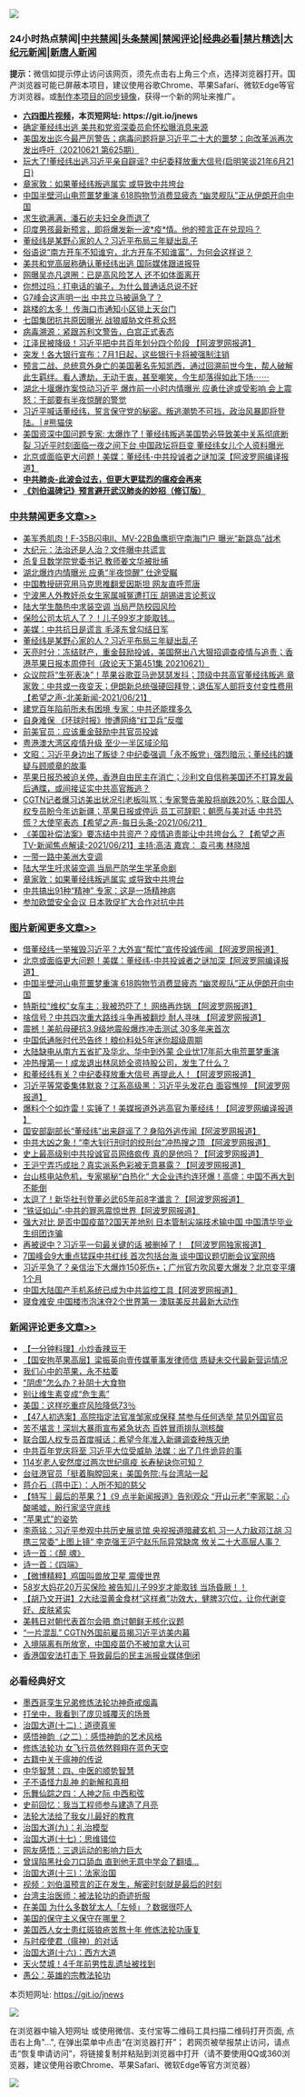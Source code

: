 ![](https://raw.githubusercontent.com/fqnews/bnews/master/64photo/fqnews-qr.jpg)

<div id="tt">
<h3>24小时热点禁闻|<a href="#%E4%B8%AD%E5%85%B1%E7%A6%81%E9%97%BB%E6%9B%B4%E5%A4%9A%E6%96%87%E7%AB%A0">中共禁闻</a>|<a href="#%E5%9B%BE%E7%89%87%E6%96%B0%E9%97%BB%E6%9B%B4%E5%A4%9A%E6%96%87%E7%AB%A0">头条禁闻</a>|<a href="#%E6%96%B0%E9%97%BB%E8%AF%84%E8%AE%BA%E6%9B%B4%E5%A4%9A%E6%96%87%E7%AB%A0">禁闻评论|<a href="#%E5%BF%85%E7%9C%8B%E7%BB%8F%E5%85%B8%E5%A5%BD%E6%96%87">经典必看|<a href="/video.md#%E7%A6%81%E7%89%87%E7%B2%BE%E9%80%89">禁片精选</a>|<a href="https://github.com/fqnews/djy/blob/master/gb/nf1351518.md#1">大纪元新闻</a>|<a href="https://github.com/fqnews/ntdtv/blob/master/gb/prog204.md#1">新唐人新闻</a></h3>
<div><b>提示：</b>微信如提示停止访问该网页，须先点击右上角三个点，选择浏览器打开。国产浏览器可能已屏蔽本项目，建议使用谷歌Chrome、苹果Safari、微软Edge等官方浏览器。或<a href="https://github.com/fqnews/bnews/blob/master/%E5%88%B6%E4%BD%9Cgit%E7%A6%81%E9%97%BB%E9%95%9C%E5%83%8F.md">制作本项目的同步镜像</a>，获得一个新的网址来推广。</div>
<ul>
<li><b><a href="http://d1.bdrive.tk/64.mp4" target="_blank">六四图片视频</a>，本页短网址: https://git.io/jnews</b></li>
<li><a href="/cbnews/20210621/1571373.md">确定董经纬出逃 美共和党资深委员俞怀松曝消息来源</a></li>
<li><a href="/bannedvideo/20210621/1571257.md">美国发出迄今最严厉警告；病毒问题将是习近平二十大的噩梦；向改革派再次发出呼吁（20210621 第625期）</a></li>
<li><a href="/bannedvideo/20210621/1571355.md">玩大了!董经纬出逃习近平亲自辟谣? 中纪委释放重大信号(启明笑谈21年6月21日)</a></li>
<li><a href="/cbnews/20210622/1571606.md">章家敦：如果董经纬叛逃属实 或导致中共垮台</a></li>
<li><a href="/topimagenews/20210621/1571349.md">中国半壁河山电荒噩梦重演 618购物节消费显疲态 “幽灵舰队”正从伊朗开向中国</a></li>
<li><a href="/cnnews/20210622/1571589.md">求生欲满满，潘石屹夫妇全身而退了</a></li>
<li><a href="/comments/20210621/1571364.md">印度男孩最新预言，即将爆发新一波*疫*情。他的预言正在兑现吗？</a></li>
<li><a href="/cbnews/20210622/1571830.md">董经纬是某野心家的人？习近平布局三年疑出乱子</a></li>
<li><a href="/funmedia/20210622/1571647.md">俗语说“南方开车不知谁穷，北方开车不知谁富”，为何会这样说？</a></li>
<li><a href="/cbnews/20210622/1571603.md">美共和党高层称确认董经纬出逃 国际媒体跟进报导</a></li>
<li><a href="/yule/20210622/1571693.md">网曝吴亦凡退圈：已是高风险艺人 还不如体面离开</a></li>
<li><a href="/lifebaike/20210621/1571322.md">你想过吗：打电话的骗子，为什么普通话总说不好</a></li>
<li><a href="/cnnews/20210622/1571590.md">G7峰会这声明一出 中共立马被逼急了？</a></li>
<li><a href="/cbnews/20210622/1571600.md">跳楼的太多！ 传海口市通知小区锁上天台门</a></li>
<li><a href="/cbnews/20210621/1571374.md">七国集团抗共原因曝光 战狼威胁文件惹众怒</a></li>
<li><a href="/cnnews/20210622/1571634.md">病毒溯源：紧跟苏利文警告，白宫正式表态</a></li>
<li><a href="/cnnews/20210622/1571812.md">江泽民被降级！习近平把中共百年划分四个阶段 【阿波罗网报道】</a></li>
<li><a href="/lifebaike/20210622/1571809.md">突发！各大银行宣布：7月1日起，这些银行卡将被强制注销</a></li>
<li><a href="/comments/20210621/1571304.md">预言二战、总统意外身亡的美国著名先知凯西，通过回溯前世今生，帮人破解此生羁绊。看人遭劫，无动于衷，甚至嘲笑，今生却落得如此下场⋯⋯</a></li>
<li><a href="/comments/20210622/1571528.md">湖北十堰爆炸案惊动习近平 爆炸前一小时内情曝光 应勇仕途或受影响 会上震怒：干部要有半夜惊醒的警觉</a></li>
<li><a href="/comments/20210622/1571487.md">习近平喊话董经纬，誓言保守党的秘密。叛逃潮势不可挡，政治风暴即将登陆。│#熊猫侠</a></li>
<li><a href="/bannedvideo/20210622/1571580.md">美国资深中国问题专家: 太爆炸了 ! 董经纬叛逃美国势必导致美中关系彻底断裂 习近平时刻面临一夜之间下台 中国政坛将巨变 董经纬女儿个人资料曝光</a></li>
<li><a href="/topimagenews/20210622/1571863.md">北京或面临更大问题！美媒：董经纬-中共投诚者之谜加深【阿波罗网编译报道】</a></li>
<li><b><a href="/comments/20200211/1275071.md" target="_blank">中共肺炎-此波会过去，但更大更猛烈的瘟疫会再来</a></b></li>
<li><b><a href="/comments/20200207/1272816.md" target="_blank">《刘伯温碑记》预言避开武汉肺炎的妙招（修订版）</a></b></li>
</ul>
</div>

<div class="catlist">
<h3><a href="/cbnews/" target="_blank">中共禁闻</a><span><a href="/cbnews/" target="_blank" rel="nofollow">更多文章>></a></span></h3>
<ul>
<li><a href="/cbnews/20210622/1571980.md" target="_blank">美军秀肌肉！F-35B闪电Ⅱ、MV-22B鱼鹰扼守南海门户 曝光“新跳岛”战术</a></li>
<li><a href="/cbnews/20210622/1571910.md" target="_blank">大纪元：法治还是人治？文件曝中共谎言</a></li>
<li><a href="/cbnews/20210622/1571909.md" target="_blank">杀复旦数学院党委书记 教师姜文华被批捕</a></li>
<li><a href="/cbnews/20210622/1571884.md" target="_blank">湖北爆炸内情曝光 应勇“半夜惊醒” 仕途受瞩</a></li>
<li><a href="/cbnews/20210622/1571874.md" target="_blank">中国教授研究用马克思推翻爱因斯坦 网友直呼荒唐</a></li>
<li><a href="/cbnews/20210622/1571872.md" target="_blank">宁波黑人外教奸杀女生家属喊冤遭打压 胡锡进言论惹议</a></li>
<li><a href="/cbnews/20210622/1571860.md" target="_blank">陆大学生酷热中求装空调 当局严防校园风险</a></li>
<li><a href="/cbnews/20210622/1571855.md" target="_blank">保险公司太坑人了？！儿子99岁才能取钱…</a></li>
<li><a href="/cbnews/20210622/1571831.md" target="_blank">美媒：中共抗日是谎言 毛泽东曾勾结日军</a></li>
<li><a href="/cbnews/20210622/1571830.md" target="_blank">董经纬是某野心家的人？习近平布局三年疑出乱子</a></li>
<li><a href="/cbnews/20210622/1571829.md" target="_blank">天亮时分：冻结财产，重金鼓励投诚，美国祭出八大狠招调查疫情与追责；香港苹果日报本周停刊（政论天下第451集 20210621）</a></li>
<li><a href="/comments/20210622/1571820.md" target="_blank">众议院将“生死表决”！苹果谷歌亚马逊瑟瑟发抖；顶级中共高官董经纬叛逃  章家敦：中共或一夜变天；伊朗新总统强硬回拜登；退伍军人部将支付变性费用【希望之声-北美新闻-2021/06/21】</a></li>
<li><a href="/cbnews/20210622/1571799.md" target="_blank">建党百年陷前所未有困境 专家：中共还能撑多久</a></li>
<li><a href="/cbnews/20210622/1571761.md" target="_blank">自身难保 《环球时报》惨遭网络“红卫兵”反噬</a></li>
<li><a href="/cbnews/20210622/1571720.md" target="_blank">前美官员：应该重金鼓励中共官员投诚</a></li>
<li><a href="/cbnews/20210622/1571719.md" target="_blank">粤港澳大湾区疫情升级 至少一半区域沦陷</a></li>
<li><a href="/cbnews/20210622/1571717.md" target="_blank">文昭：习近平身边出了叛徒？中纪委强调「永不叛党」强烈暗示；董经纬的嫌疑与顾顺章的故事</a></li>
<li><a href="/comments/20210622/1571714.md" target="_blank">苹果日报恐被迫关停，香港自由民主在消亡；沙利文自信称美国还不打算发最后通牒，或间接证实中共高官叛逃？</a></li>
<li><a href="/comments/20210622/1571686.md" target="_blank">CGTN记者爆习访美出状况引老板叫骂；专家警告美股将崩跌20%；联合国人权专员盼今年访新疆；苹果日报或停运 员工可辞职；朝愿与美对话 中共恐慌？大使罕表态【希望之声-每日头条-2021/06/21】</a></li>
<li><a href="/comments/20210622/1571685.md" target="_blank">《美国补偿法案》要冻结中共资产？疫情追责能让中共垮台么？【希望之声TV-新闻焦点解读-2021/06/21】主持:高洁  嘉宾： 袁弓夷  林晓旭</a></li>
<li><a href="/cbnews/20210622/1571678.md" target="_blank">一带一路中美洲大变调</a></li>
<li><a href="/cbnews/20210622/1571658.md" target="_blank">陆大学生吁求装空调 当局严防学生学革命剧</a></li>
<li><a href="/cbnews/20210622/1571606.md" target="_blank">章家敦：如果董经纬叛逃属实 或导致中共垮台</a></li>
<li><a href="/cbnews/20210622/1571605.md" target="_blank">中共搞出91种“精神” 专家：这是一场精神病</a></li>
<li><a href="/cbnews/20210622/1571604.md" target="_blank">参加欧盟安全会议 日本敦促扩大合作对抗中共</a></li>

</ul>
</div>
<div class="catlist">
<h3><a href="/topimagenews/" target="_blank">图片新闻</a><span><a href="/topimagenews/" target="_blank" rel="nofollow">更多文章>></a></span></h3>
<ul>
<li><a href="/topimagenews/20210622/1571979.md" target="_blank">借董经纬一举摧毁习近平？大外宣“帮忙”宣传投诚传闻 【阿波罗网报道】</a></li>
<li><a href="/topimagenews/20210622/1571863.md" target="_blank">北京或面临更大问题！美媒：董经纬-中共投诚者之谜加深【阿波罗网编译报道】</a></li>
<li><a href="/topimagenews/20210621/1571349.md" target="_blank">中国半壁河山电荒噩梦重演 618购物节消费显疲态 “幽灵舰队”正从伊朗开向中国</a></li>
<li><a href="/topimagenews/20210621/1571238.md" target="_blank">特斯拉“维权”女车主：我被恐吓了！ 网络再炸锅 【阿波罗网报道】</a></li>
<li><a href="/topimagenews/20210621/1571162.md" target="_blank">啥信号？中共四次重大路线斗争再被翻炒 耐人寻味 【阿波罗网报道】</a></li>
<li><a href="/topimagenews/20210621/1571069.md" target="_blank">震撼！美航母硬抗3.9级地震般爆炸冲击测试 30多年来首次</a></li>
<li><a href="/topimagenews/20210621/1570856.md" target="_blank">中国低通胀时代恐告终！粮价料处5年迷你超级周期</a></li>
<li><a href="/topimagenews/20210620/1570841.md" target="_blank">大陆缺电从南方五省扩及华北、华中到外蒙 企业忧17年前大电荒噩梦重演</a></li>
<li><a href="/topimagenews/20210620/1570595.md" target="_blank">冲热搜第一！成龙退出林凤娇全资持股公司，发生了什么？</a></li>
<li><a href="/topimagenews/20210620/1570532.md" target="_blank">和董经纬有关？中纪委释放重大信号 再提此人！【阿波罗网报道】</a></li>
<li><a href="/topimagenews/20210619/1570003.md" target="_blank">习近平等常委集体默哀？江系高级黑：习近平头发花白 面容憔悴 【阿波罗网报道】</a></li>
<li><a href="/topimagenews/20210619/1569734.md" target="_blank">爆料个个如炸雷！实锤了！美媒报道外逃高官为董经纬！【阿波罗网编译报道 】</a></li>
<li><a href="/topimagenews/20210618/1569604.md" target="_blank">国安部副部长“董经纬”出来辟谣了？身陷外逃传闻【阿波罗网报道】</a></li>
<li><a href="/topimagenews/20210618/1569201.md" target="_blank">中共大凶之象！“李大钊行刑时的绞刑台”冲热搜之顶 【阿波罗网报道】</a></li>
<li><a href="/topimagenews/20210617/1568586.md" target="_blank">史上最高级别中共投诚官员网络疯传 真的是他吗？【阿波罗网报道】</a></li>
<li><a href="/topimagenews/20210617/1568585.md" target="_blank">王沪宁弄巧成拙？真实派系色彩被无意暴露？【阿波罗网报道】</a></li>
<li><a href="/topimagenews/20210616/1567991.md" target="_blank">台山核电站危机，专家揭秘“白热化” 大企业违约连环爆！高盛：中国不再大到不能倒</a></li>
<li><a href="/topimagenews/20210616/1567809.md" target="_blank">太逗了！新华社刊登董必武65年前8字谶言？【阿波罗网报道】</a></li>
<li><a href="/topimagenews/20210616/1567674.md" target="_blank">“铁证如山”-中共的罪恶震惊世界【阿波罗网报道】</a></li>
<li><a href="/topimagenews/20210615/1567286.md" target="_blank">强大对比 是否中国疫苗?2国天差地别 日本管制尖端技术输中国 中国清华毕业生组团诈骗</a></li>
<li><a href="/topimagenews/20210615/1567099.md" target="_blank">再被说中？习近平一句最关键的话 被删掉了！ 【阿波罗网独家报道】</a></li>
<li><a href="/topimagenews/20210614/1566582.md" target="_blank">7国峰会9大重点猛踩中共红线 首次包括台海 谈中国议题切断会议室网络</a></li>
<li><a href="/topimagenews/20210614/1566288.md" target="_blank">习近平急了？亲信治下大爆炸150死伤+；广州官方吹风要大爆发？北京变平壤1个月</a></li>
<li><a href="/topimagenews/20210614/1566204.md" target="_blank">中国大陆国产手机系统已成为中共监控工具【阿波罗网报道】</a></li>
<li><a href="/topimagenews/20210614/1566191.md" target="_blank">寝食难安 中国楼市泡沫夺2个世界第一 澳联美反共最新大动作</a></li>

</ul>
</div>
<div class="catlist">
<h3><a href="/comments/" target="_blank">新闻评论</a><span><a href="/comments/" target="_blank" rel="nofollow">更多文章>></a></span></h3>
<ul>
<li><a href="/comments/20210622/1571973.md" target="_blank">【一分钟料理】小炒香辣豆干</a></li>
<li><a href="/comments/20210622/1571969.md" target="_blank">【国安拘苹果高层】梁振英向壹传媒董事发律师信 质疑未交代最新营运情况</a></li>
<li><a href="/comments/20210622/1571968.md" target="_blank">我们心中的苹果，永不枯萎</a></li>
<li><a href="/comments/20210622/1571939.md" target="_blank">&quot;阴虚&quot;怎么办？补阴十大食物</a></li>
<li><a href="/comments/20210622/1571938.md" target="_blank">别让维生素变成“危生素”</a></li>
<li><a href="/comments/20210622/1571937.md" target="_blank">美国：这样吃重症风险降低73％</a></li>
<li><a href="/comments/20210622/1571904.md" target="_blank">【47人初选案】高院指定法官准邹家成保释 禁参与任何选举 禁见外国官员</a></li>
<li><a href="/comments/20210622/1571903.md" target="_blank">苦不堪言！深圳大暴雨宣布紧急状态 百姓冒雨排队测核酸</a></li>
<li><a href="/comments/20210622/1571889.md" target="_blank">联合国人权专员首度喊话：希望今年准入新疆调查种族灭绝</a></li>
<li><a href="/comments/20210622/1571887.md" target="_blank">中共百年党庆将至 习近平大位受威胁 法媒：出了几件诡异的事</a></li>
<li><a href="/comments/20210622/1571882.md" target="_blank">114岁老人安然度过两次世纪瘟疫 长寿秘诀你可知？</a></li>
<li><a href="/comments/20210622/1571870.md" target="_blank">台驻港官员「挺着胸膛回来」美国务院:与台湾站一起</a></li>
<li><a href="/comments/20210622/1571869.md" target="_blank">蒋介石（蒋中正）：人所不知的慈父</a></li>
<li><a href="/comments/20210622/1571865.md" target="_blank">【特写｜最后的苹果？】《9 点半新闻报道》告别观众 “开山元老”李家聪：心酸唏嘘，盼行家坚守底线</a></li>
<li><a href="/comments/20210622/1571864.md" target="_blank">“苹果式”的姿势</a></li>
<li><a href="/comments/20210622/1571861.md" target="_blank">李燕铭：习近平参观中共历史展览馆 央视报道暗藏玄机 习一人力敌邓江胡 习携三常委“上图上镜” 李克强王沪宁赵乐际异常缺席 攸关二十大高层人事？</a></li>
<li><a href="/comments/20210622/1571838.md" target="_blank">诗一首：《醉 魂》</a></li>
<li><a href="/comments/20210622/1571837.md" target="_blank">诗一首：《四端》</a></li>
<li><a href="/comments/20210622/1571836.md" target="_blank">【微博精粹】鸡国叫兽放卫星 震傻世界</a></li>
<li><a href="/comments/20210622/1571835.md" target="_blank">58岁大妈花20万买保险 被告知儿子99岁才能取钱 当场昏厥！！</a></li>
<li><a href="/comments/20210622/1571834.md" target="_blank">【胡乃文开讲】2大祛湿黄金食材“这样煮”功效大，健脾3穴位，让你代谢变好、皮肤紧实</a></li>
<li><a href="/comments/20210622/1571825.md" target="_blank">美韩日对朝代表首尔会晤 商讨朝鲜无核化议题</a></li>
<li><a href="/comments/20210622/1571824.md" target="_blank">“一片混乱” CGTN外国前雇员揭习近平访美内幕</a></li>
<li><a href="/comments/20210622/1571823.md" target="_blank">入境隔离有所放宽，中国疫苗仍不被加拿大认可</a></li>
<li><a href="/comments/20210622/1571822.md" target="_blank">香港国安法打击下 导致最后的民主派报业媒体倒闭</a></li>

</ul>
</div>

<div class="catlist">
<h3>必看经典好文</h3>
<ul>
<li><a href="/topimagenews/20210214/1487270.md" target="_blank">墨西哥孪生兄弟修炼法轮功神奇戒烟毒</a></li>
<li><a href="/comments/20201015/1414242.md" target="_blank">打坐中，我看到了庞贝城覆灭的场景</a></li>
<li><a href="/cbnews/20180318/916241.md" target="_blank">治国大道(十二)：道德真鉴</a></li>
<li><a href="/comments/20210612/1565472.md" target="_blank">感悟神韵（之二）：感悟神韵的艺术风格</a></li>
<li><a href="/cnnews/20210512/1544604.md" target="_blank">修炼法轮功 女飞行员依然翱翔在蓝色天空</a></li>
<li><a href="/ccpdope/20200531/1337409.md" target="_blank">古籍中关于瘟神的传说</a></li>
<li><a href="/comments/20200605/783247.md" target="_blank">中华智慧：四、中医的顺势智慧</a></li>
<li><a href="/comments/20190427/1119935.md" target="_blank">子不语怪力乱神 的新解和真相</a></li>
<li><a href="/tculture/20190101/791144.md" target="_blank">乐舞仙踪之四：人神之际 中西和弦</a></li>
<li><a href="/aomi/history/20141104/323033.md" target="_blank">史前回忆：我当工程师参与建造了月亮</a></li>
<li><a href="/cbnews/20200516/1329218.md" target="_blank">法轮大法给了我女儿最好的教育</a></li>
<li><a href="/cbnews/20180315/914943.md" target="_blank">治国大道(九)：礼治模型</a></li>
<li><a href="/comments/20201110/1428674.md" target="_blank">治国大道(十七)：思维错位</a></li>
<li><a href="/cbnews/20200126/1265515.md" target="_blank">网友感悟：三退运动的影响力巨大</a></li>
<li><a href="/topimagenews/20200928/1404412.md" target="_blank">曾误陷黑社会刀口舔血 直到他无意中学会了翻墙&#8230;</a></li>
<li><a href="/cbnews/20180319/916654.md" target="_blank">治国大道(十三)：法家治国</a></li>
<li><a href="/comments/20200628/1351782.md" target="_blank">视频：刘伯温预言的正在发生，解密时刻就是最后的时刻</a></li>
<li><a href="/comments/20200801/1373219.md" target="_blank">台湾主治医师：被法轮功的奇迹折服</a></li>
<li><a href="/comments/20200427/1319933.md" target="_blank">在美国 为什么多数犹太人「左倾」？数据很吓人</a></li>
<li><a href="/lifebaike/20200520/1331379.md" target="_blank">美国的保守主义保守在哪里？</a></li>
<li><a href="/comments/20190126/1070164.md" target="_blank">美国西人女士患红斑狼疮苦熬十年 修炼法轮功康复</a></li>
<li><a href="/comments/20200327/1301424.md" target="_blank">与时疫使君（瘟神）的对话</a></li>
<li><a href="/comments/20201110/1428663.md" target="_blank">治国大道(十六)：西方大道</a></li>
<li><a href="/ccpdope/20181219/1049286.md" target="_blank">天火焚城！4千年前男性乱遗址被找到</a></li>
<li><a href="/comments/20200313/1292991.md" target="_blank">愚公：英雄的宗教法轮功</a></li>

</ul>
</div>

本页短网址: https://git.io/jnews

![](https://raw.githubusercontent.com/fqnews/bnews/master/64photo/fqnews-qr.jpg)

在浏览器中输入短网址 或使用微信、支付宝等二维码工具扫描二维码打开页面, 点击右上角"...", 在弹出菜单中点击“在浏览器打开”； 若网页被举报禁止访问，请点击“恢复申请访问”，将链接复制并粘贴到浏览器中打开（请不要使用QQ或360浏览器，建议使用谷歌Chrome、苹果Safari、微软Edge等官方浏览器）

![](https://raw.githubusercontent.com/fqnews/bnews/master/64photo/wx.jpg)